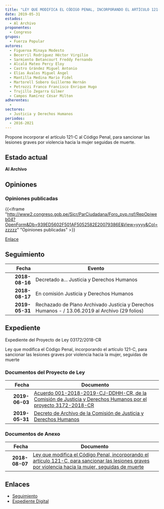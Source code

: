 ```yaml
---
title: "LEY QUE MODIFICA EL CÓDIGO PENAL, INCORPORANDO EL ARTÍCULO 121-C, PARA SANCIONAR LAS LESIONES GRAVES POR VIOLENCIA HACIA LA MUJER, SEGUIDAS DE MUERTE"
date: 2019-05-31
estados: 
  - Al Archivo
proponentes: 
  - Congreso
grupos: 
  - Fuerza Popular
autores: 
  - Figueroa Minaya Modesto
  - Becerril Rodríguez Héctor Virgilio
  - Sarmiento Betancourt Freddy Fernando
  - Alcalá Mateo Percy Eloy
  - Castro Grández Miguel Antonio
  - Elías Ávalos Miguel Ángel
  - Mantilla Medina Mario Fidel
  - Martorell Sobero Guillermo Hernán
  - Petrozzi Franco Francisco Enrique Hugo
  - Trujillo Zegarra Gilmer
  - Campos Ramírez César Milton
adherentes: 
  - 
sectores: 
  - Justicia y Derechos Humanos
periodos: 
  - 2016-2021
---
```


Propone incorporar el artículo 121-C al Código Penal, para sancionar las lesiones graves por violencia hacia la mujer seguidas de muerte.


## Estado actual

**Al Archivo**

## Opiniones

### Opiniones publicadas

{{<iframe "http://www2.congreso.gob.pe/Sicr/ParCiudadana/Foro_pvp.nsf/RepOpiweb04?OpenForm&Db=939ED5602F501AF5052582E20079386E&View=yyyy&Col=zzzzz" "Opiniones publicadas" >}}

[Enlace](http://www2.congreso.gob.pe/Sicr/ParCiudadana/Foro_pvp.nsf/RepOpiweb04?OpenForm&Db=939ED5602F501AF5052582E20079386E&View=yyyy&Col=zzzzz)

## Seguimiento

| Fecha | Evento |
|------:|--------|
| **2018-08-16** | Decretado a... Justicia y Derechos Humanos|
| **2018-08-17** | En comisión Justicia y Derechos Humanos|
| **2019-05-31** | Rechazado de Plano Archivado Justicia y Derechos Humanos - / 13.06.2019 al Archivo (29 folios)|


## Expediente

Expediente del Proyecto de Ley 03172/2018-CR

Ley que modifica el Código Penal, incorporando el artículo 121-C, para sancionar las lesiones graves por violencia hacia la mujer, seguidas de muerte


### Documentos del Proyecto de Ley

| Fecha | Documento |
|------:|--------|
| **2019-06-03** | [Acuerdo 001-2018-2019-CJ-DDHH-CR, de la Comisión de Justicia y Derechos Humanos por el proyecto 3172-2018-CR](http://www.leyes.congreso.gob.pe/Documentos/2016_2021/Decretos/Archivamiento/DA0040620190603.pdf) |
| **2019-05-31** | [Decreto de Archivo de la Comisión de Justicia y Derechos Humanos](http://www.leyes.congreso.gob.pe/Documentos/2016_2021/Decretos/Archivamiento/DA0192620190531.pdf) |

### Documentos de Anexo

| Fecha | Documento |
|------:|--------|
| **2018-08-07** | [Ley que modifica el Código Penal, incorporando el artículo 121-C, para sancionar las lesiones graves por violencia hacia la mujer, seguidas de muerte](http://www.leyes.congreso.gob.pe/Documentos/2016_2021/Proyectos_de_Ley_y_de_Resoluciones_Legislativas/PL0317220180807.pdf) |

## Enlaces 

- [Seguimiento](http://www2.congreso.gob.pe/Sicr/TraDocEstProc/CLProLey2016.nsf/f7fff46988ca05b1052578e100829cc7/2cfab383eb81dcb0052582e20077b3ba?OpenDocument)
- [Expediente Digital](http://www2.congreso.gob.pe/Sicr/TraDocEstProc/CLProLey2016.nsf/f7fff46988ca05b1052578e100829cc7/2cfab383eb81dcb0052582e20077b3ba?OpenDocument&Click=05257FB7005EB655.eb71d0cf91d8294e05256cdf006b5706/$Body/0.1C6C)
